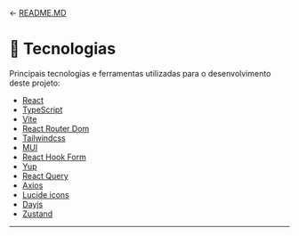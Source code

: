 <- [README.MD](../README.MD)

# 🧪 **Tecnologias**

Principais tecnologias e ferramentas utilizadas para o desenvolvimento deste projeto:

- [React](https://pt-br.reactjs.org/)
- [TypeScript](https://www.typescriptlang.org/)
- [Vite](https://vitejs.dev/)
- [React Router Dom](https://reactrouter.com/)
- [Tailwindcss](https://tailwindcss.com/)
- [MUI](https://mui.com/)
- [React Hook Form](https://react-hook-form.com/)
- [Yup](https://github.com/jquense/yup)
- [React Query](https://tanstack.com/query/latest)
- [Axios](https://axios-http.com/)
- [Lucide icons](https://lucide.dev/)
- [Dayjs](https://day.js.org/)
- [Zustand](https://zustand-demo.pmnd.rs/)

---